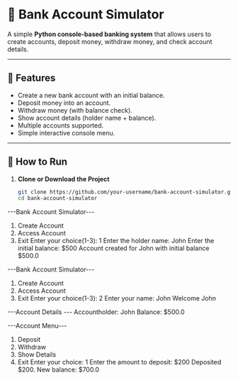 # 🏦 Bank Account Simulator

A simple **Python console-based banking system** that allows users to create accounts, deposit money, withdraw money, and check account details.

---

## 📌 Features
- Create a new bank account with an initial balance.
- Deposit money into an account.
- Withdraw money (with balance check).
- Show account details (holder name + balance).
- Multiple accounts supported.
- Simple interactive console menu.

---

## 🚀 How to Run

1. **Clone or Download the Project**
   ```bash
   git clone https://github.com/your-username/bank-account-simulator.git
   cd bank-account-simulator
---Bank Account Simulator---
1. Create Account
2. Access Account
3. Exit
Enter your choice(1-3): 1
Enter the holder name: John
Enter the initial balance: $500
Account created for John with initial balance $500.0

---Bank Account Simulator---
1. Create Account
2. Access Account
3. Exit
Enter your choice(1-3): 2
Enter your name: John
Welcome John

---Account Details ---
Accountholder: John
Balance: $500.0

---Account Menu---
1. Deposit
2. Withdraw
3. Show Details
4. Exit
Enter your choice: 1
Enter the amount to deposit: $200
Deposited $200. New balance: $700.0
